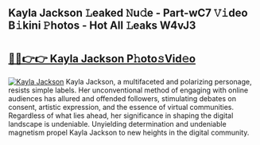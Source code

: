## Kayla Jackson 𝙻eaked 𝙽u𝚍e - Part-wC7 𝚅𝚒deo B𝚒kini 𝙿hotos - Hot All 𝙻eaks W4vJ3

# <h2><a href="http://ld0hlbv.urlbe.top/?page=Kayla+Jackson">🔗🔗👉👉 Kayla Jackson P𝚑oto𝚜Vid𝚎o</a></h2>

[![Kayla Jackson](https://i.imgur.com/eBuTRDB.gif)](http://ld0hlbv.urlbe.top/?page=Kayla+Jackson)
Kayla Jackson, a multifaceted and polarizing personage, resists simple labels. Her unconventional method of engaging with online audiences has allured and offended followers, stimulating debates on consent, artistic expression, and the essence of virtual communities. Regardless of what lies ahead, her significance in shaping the digital landscape is undeniable. Unyielding determination and undeniable magnetism propel Kayla Jackson to new heights in the digital community.
